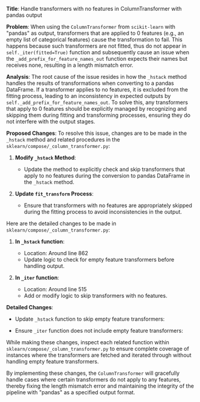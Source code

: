 **Title**: Handle transformers with no features in ColumnTransformer with pandas output

**Problem**: 
When using the `ColumnTransformer` from `scikit-learn` with "pandas" as output, transformers that are applied to 0 features (e.g., an empty list of categorical features) cause the transformation to fail. This happens because such transformers are not fitted, thus do not appear in `self._iter(fitted=True)` function and subsequently cause an issue when the `_add_prefix_for_feature_names_out` function expects their names but receives none, resulting in a length mismatch error.

**Analysis**: 
The root cause of the issue resides in how the `_hstack` method handles the results of transformations when converting to a pandas DataFrame. If a transformer applies to no features, it is excluded from the fitting process, leading to an inconsistency in expected outputs by `self._add_prefix_for_feature_names_out`. To solve this, any transformers that apply to 0 features should be explicitly managed by recognizing and skipping them during fitting and transforming processes, ensuring they do not interfere with the output stages.

**Proposed Changes**:
To resolve this issue, changes are to be made in the `_hstack` method and related procedures in the `sklearn/compose/_column_transformer.py`:

1. **Modify `_hstack` Method**:
   - Update the method to explicitly check and skip transformers that apply to no features during the conversion to pandas DataFrame in the `_hstack` method.

2. **Update `fit_transform` Process**:
   - Ensure that transformers with no features are appropriately skipped during the fitting process to avoid inconsistencies in the output.

Here are the detailed changes to be made in `sklearn/compose/_column_transformer.py`:

1. **In `_hstack` function**:
    - Location: Around line 862
    - Update logic to check for empty feature transformers before handling output.

2. **In `_iter` function**:
    - Location: Around line 515
    - Add or modify logic to skip transformers with no features.

**Detailed Changes**:

* Update `_hstack` function to skip empty feature transformers:
  

* Ensure `_iter` function does not include empty feature transformers:
  

While making these changes, inspect each related function within `sklearn/compose/_column_transformer.py` to ensure complete coverage of instances where the transformers are fetched and iterated through without handling empty feature transformers.

By implementing these changes, the `ColumnTransformer` will gracefully handle cases where certain transformers do not apply to any features, thereby fixing the length mismatch error and maintaining the integrity of the pipeline with "pandas" as a specified output format.